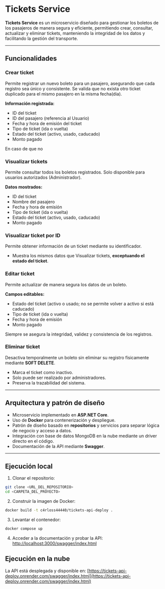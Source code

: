 # Tickets Service

**Tickets Service** es un microservicio diseñado para gestionar los boletos de los pasajeros de manera segura y eficiente, permitiendo crear, consultar, actualizar y eliminar tickets, manteniendo la integridad de los datos y facilitando la gestión del transporte.

---

## Funcionalidades

### Crear ticket
Permite registrar un nuevo boleto para un pasajero, asegurando que cada registro sea único y consistente. Se valida que no exista otro ticket duplicado para el mismo pasajero en la misma fecha(dia).  

**Información registrada:**
- ID del ticket
- ID del pasajero (referencia al Usuario)
- Fecha y hora de emisión del ticket
- Tipo de ticket (ida o vuelta)
- Estado del ticket (activo, usado, caducado)
- Monto pagado

En caso de que no 

### Visualizar tickets
Permite consultar todos los boletos registrados. Solo disponible para usuarios autorizados (Administrador).  

**Datos mostrados:**
- ID del ticket
- Nombre del pasajero
- Fecha y hora de emisión
- Tipo de ticket (ida o vuelta)
- Estado del ticket (activo, usado, caducado)
- Monto pagado

### Visualizar ticket por ID
Permite obtener información de un ticket mediante su identificador.  
- Muestra los mismos datos que Visualizar tickets, **exceptuando el estado del ticket**.

### Editar ticket
Permite actualizar de manera segura los datos de un boleto.  

**Campos editables:**
- Estado del ticket (activo o usado; no se permite volver a activo si está caducado)
- Tipo de ticket (ida o vuelta)
- Fecha y hora de emisión
- Monto pagado  

Siempre se asegura la integridad, validez y consistencia de los registros.

### Eliminar ticket
Desactiva temporalmente un boleto sin eliminar su registro físicamente mediante **SOFT DELETE**.  
- Marca el ticket como inactivo.
- Solo puede ser realizado por administradores.
- Preserva la trazabilidad del sistema.

---

## Arquitectura y patrón de diseño
- Microservicio implementado en **ASP.NET Core**.
- Uso de **Docker** para contenerización y despliegue.
- Patrón de diseño basado en **repositorios** y servicios para separar lógica de negocio y acceso a datos.
- Integración con base de datos MongoDB en la nube mediante un driver directo en el código.
- Documentación de la API mediante **Swagger**.

---

## Ejecución local

1. Clonar el repositorio:
```bash
git clone <URL_DEL_REPOSITORIO>
cd <CARPETA_DEL_PROYECTO>
```
2. Construir la imagen de Docker:
```bash
docker build -t c4rloss44440/tickets-api-deploy .
````
3. Levantar el  contenedor:
```bash
docker compose up
````
4. Acceder a la documentación y probar la API:
[http://localhost:3000/swagger/index.html](http://localhost:3000/swagger/index.html)

## Ejecución en la nube
La API está desplegada y disponible en:
[https://tickets-api-deploy.onrender.com/swagger/index.html](https://tickets-api-deploy.onrender.com/swagger/index.html)
